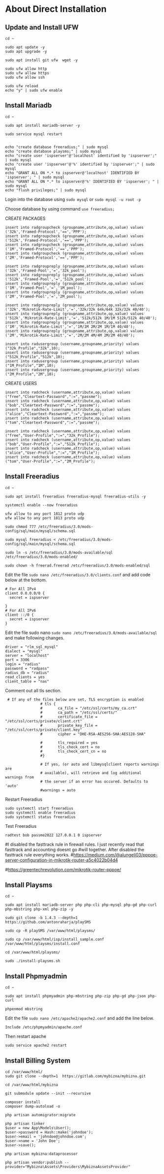 # About Direct Installation

## Update and Install UFW

```
cd ~

sudo apt update -y
sudo apt upgrade -y

sudo apt install git ufw  wget -y

sudo ufw allow http
sudo ufw allow https
sudo ufw allow ssh

sudo ufw reload 
echo "y" | sudo ufw enable
```


## Install Mariadb
```
cd ~

sudo apt install mariadb-server -y

sudo service mysql restart


echo "create database freeradius;" | sudo mysql 
echo "create database playsms;" | sudo mysql 
echo "create user 'ispserver'@'localhost' identified by 'ispserver';" | sudo mysql 
echo "create user 'ispserver'@'%' identified by 'ispserver';" | sudo mysql 
echo "GRANT ALL ON *.* to ispserver@'localhost' IDENTIFIED BY 'ispserver'; " | sudo mysql 
echo "GRANT ALL ON *.* to ispserver@'%' IDENTIFIED BY 'ispserver'; " | sudo mysql 
echo "flush privileges;" | sudo mysql 

```

Login into the database using ``` sudo mysql ``` or ``` sudo mysql -u root -p ```

Choose database by using command ``` use freeradius;  ```


CREATE PACKAGES

```
insert into radgroupcheck (groupname,attribute,op,value) values ('32k','Framed-Protocol','==','PPP');
insert into radgroupcheck (groupname,attribute,op,value) values ('512k','Framed-Protocol','==','PPP');
insert into radgroupcheck (groupname,attribute,op,value) values ('1M','Framed-Protocol','==','PPP');
insert into radgroupcheck (groupname,attribute,op,value) values ('2M','Framed-Protocol','==','PPP');

insert into radgroupreply (groupname,attribute,op,value) values ('32k','Framed-Pool','=','32k_pool');
insert into radgroupreply (groupname,attribute,op,value) values ('512k','Framed-Pool','=','512k_pool');
insert into radgroupreply (groupname,attribute,op,value) values ('1M','Framed-Pool','=','1M_pool');
insert into radgroupreply (groupname,attribute,op,value) values ('2M','Framed-Pool','=','2M_pool');

insert into radgroupreply (groupname,attribute,op,value) values ('32k','Mikrotik-Rate-Limit','=','32k/32k 64k/64k 32k/32k 40/40');
insert into radgroupreply (groupname,attribute,op,value) values ('512k','Mikrotik-Rate-Limit','=','512k/512k 1M/1M 512k/512k 40/40');
insert into radgroupreply (groupname,attribute,op,value) values ('1M','Mikrotik-Rate-Limit','=','1M/1M 2M/2M 1M/1M 40/40');
insert into radgroupreply (groupname,attribute,op,value) values ('2M','Mikrotik-Rate-Limit','=','2M/2M 4M/4M 2M/2M 40/40');

insert into radusergroup (username,groupname,priority) values ("32k_Profile","32k",10);
insert into radusergroup (username,groupname,priority) values ("512k_Profile","512k",10);
insert into radusergroup (username,groupname,priority) values ("1M_Profile","1M",10);
insert into radusergroup (username,groupname,priority) values ("2M_Profile","2M",10);
```

CREATE USERS

```
insert into radcheck (username,attribute,op,value) values ("free","Cleartext-Password",":=","passme");
insert into radcheck (username,attribute,op,value) values ("bob","Cleartext-Password",":=","passme");
insert into radcheck (username,attribute,op,value) values ("alice","Cleartext-Password",":=","passme");
insert into radcheck (username,attribute,op,value) values ("tom","Cleartext-Password",":=","passme");

insert into radcheck (username,attribute,op,value) values ("free","User-Profile",":=","32k_Profile");
insert into radcheck (username,attribute,op,value) values ("bob","User-Profile",":=","512k_Profile");
insert into radcheck (username,attribute,op,value) values ("alice","User-Profile",":=","1M_Profile");
insert into radcheck (username,attribute,op,value) values ("tom","User-Profile",":=","2M_Profile");
```

## Install Freeradius

```
cd ~

sudo apt install freeradius freeradius-mysql freeradius-utils -y

systemctl enable --now freeradius

ufw allow to any port 1812 proto udp
ufw allow to any port 1813 proto udp

sudo chmod 777 /etc/freeradius/3.0/mods-config/sql/main/mysql/schema.sql

sudo mysql freeradius < /etc/freeradius/3.0/mods-config/sql/main/mysql/schema.sql

sudo ln -s /etc/freeradius/3.0/mods-available/sql /etc/freeradius/3.0/mods-enabled/

sudo chown -h freerad.freerad /etc/freeradius/3.0/mods-enabled/sql

```
Edit the file ``` sudo nano /etc/freeradius/3.0/clients.conf ``` and add code below at the bottom.
 
```
# For All IPv4
client 0.0.0.0/0 {
  secret = ispserver

}
# For All IPv6
client ::/0 {
  secret = ispserver
}
```

Edit the file sudo nano ``` sudo nano /etc/freeradius/3.0/mods-available/sql ```  and make following changes.
```
driver = "rlm_sql_mysql"
dialect = "mysql"
server = "localhost"
port = 3306
login = "radius"
password = "radpass"
radius_db = "radius"
read_clients = yes
client_table = "nas"
```
Comment out all tls section.
```
 # If any of the files below are set, TLS encryption is enabled
                # tls {
                #       ca_file = "/etc/ssl/certs/my_ca.crt"
                #       ca_path = "/etc/ssl/certs/"
                #       certificate_file = "/etc/ssl/certs/private/client.crt"
                #       private_key_file = "/etc/ssl/certs/private/client.key"
                #       cipher = "DHE-RSA-AES256-SHA:AES128-SHA"

                #       tls_required = yes
                #       tls_check_cert = no
                #       tls_check_cert_cn = no
                #}

                # If yes, (or auto and libmysqlclient reports warnings are
                # available), will retrieve and log additional warnings from
                # the server if an error has occured. Defaults to 'auto'
                #warnings = auto
```
Restart Freeradius
```
sudo systemctl start freeradius
sudo systemctl enable freeradius
sudo systemctl status freeradius
```

Test Freeradius
```
radtest bob passme2022 127.0.0.1 0 ispserver
```

#I disabled the fasttrack rule in firewall rules. I just recently read that fasttrack and accounting doesnt go #will together. After disabled the fasttrack rule everything works.
#https://medium.com/@alungeli03/pppoe-server-configuration-in-mikrotik-router-a5c4022b04d4

#https://greentechrevolution.com/mikrotik-router-pppoe/


## Install Playsms
```
cd ~

sudo apt install mariadb-server php php-cli php-mysql php-gd php-curl php-mbstring php-xml php-zip -y

sudo git clone -b 1.4.3 --depth=1 https://github.com/antonraharja/playSMS

sudo cp -R playSMS /var/www/html/playsms/

sudo cp /var/www/html/isp/install_sample.conf  /var/www/html/playsms/install.conf

cd /var/www/html/playsms/

sudo ./install-playsms.sh
```


## Install Phpmyadmin

```
cd ~

sudo apt install phpmyadmin php-mbstring php-zip php-gd php-json php-curl

phpenmod mbstring
```

Edit the file ``` sudo nano /etc/apache2/apache2.conf ``` and add the line below.

```
Include /etc/phpmyadmin/apache.conf
```

Then restart apache
```
sudo service apache2 restart 
```

## Install Billing System

```
cd /var/www/html/
sudo git clone --depth=1  https://gitlab.com/mybizna/mybizna.git

cd /var/www/html/mybizna

git submodule update --init --recursive

composer install
composer dump-autoload -o

php artisan automigrator:migrate

php artisan tinker
$user = new App\Models\User();
$user->password = Hash::make('johndoe');
$user->email = 'johndoe@johndoe.com';
$user->name = 'John Doe';
$user->save();

php artisan mybizna:dataprocessor

php artisan vendor:publish --provider="Mybizna\Assets\Providers\MybiznaAssetsProvider"

```



